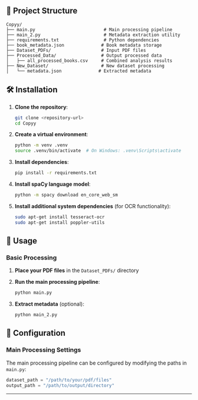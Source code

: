 

## 📁 Project Structure

```
Copyy/
├── main.py                          # Main processing pipeline
├── main_2.py                        # Metadata extraction utility
├── requirements.txt                 # Python dependencies
├── book_metadata.json              # Book metadata storage
├── Dataset_PDFs/                   # Input PDF files
├── Processed_Data/                 # Output processed data
│   ├── all_processed_books.csv     # Combined analysis results
├── New_Dataset/                    # New dataset processing
│   └── metadata.json              # Extracted metadata
```

## 🛠️ Installation

1. **Clone the repository**:
   ```bash
   git clone <repository-url>
   cd Copyy
   ```

2. **Create a virtual environment**:
   ```bash
   python -m venv .venv
   source .venv/bin/activate  # On Windows: .venv\Scripts\activate
   ```

3. **Install dependencies**:
   ```bash
   pip install -r requirements.txt
   ```

4. **Install spaCy language model**:
   ```bash
   python -m spacy download en_core_web_sm
   ```

5. **Install additional system dependencies** (for OCR functionality):
   ```bash
   sudo apt-get install tesseract-ocr
   sudo apt-get install poppler-utils

   ```

## 📖 Usage

### Basic Processing

1. **Place your PDF files** in the `Dataset_PDFs/` directory

2. **Run the main processing pipeline**:
   ```bash
   python main.py
   ```

3. **Extract metadata** (optional):
   ```bash
   python main_2.py
   ```


## 🔧 Configuration

### Main Processing Settings

The main processing pipeline can be configured by modifying the paths in `main.py`:

```python
dataset_path = "/path/to/your/pdf/files"
output_path = "/path/to/output/directory"
```

---


